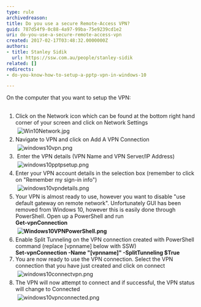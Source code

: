 ```yaml
---
type: rule
archivedreason: 
title: Do you use a secure Remote-Access VPN?
guid: 787d54f9-0c88-4a97-99ba-75e9239cd1e2
uri: do-you-use-a-secure-remote-access-vpn
created: 2017-02-17T03:48:32.0000000Z
authors:
- title: Stanley Sidik
  url: https://ssw.com.au/people/stanley-sidik
related: []
redirects:
- do-you-know-how-to-setup-a-pptp-vpn-in-windows-10

---
```



On the computer that you want to setup the VPN&#58; 
<br><excerpt class='endintro'></excerpt><br>
<ol><li>Click on the Network icon which can be found at the bottom right hand corner of your screen and click on Network Settings<img class="ms-rteCustom-ImageArea" alt="Win10Network.jpg" src="/SiteAssets/do-you-know-how-to-setup-a-pptp-vpn-in-windows-10/Win10Network.jpg" style="margin&#58;5px;" />&#160;</li><li>Navigate to VPN and click on Add A VPN Connection<br><img class="ms-rteCustom-ImageArea" alt="windows10vpn.png" src="/SiteAssets/do-you-know-how-to-setup-a-pptp-vpn-in-windows-10/windows10vpn.png" style="margin&#58;5px;" />&#160;&#160; </li><li>&#160;Enter the VPN details (VPN Name and VPN Server/IP Address)<br><img class="ms-rteCustom-ImageArea" alt="windows10pptpsetup.png" src="/SiteAssets/do-you-know-how-to-setup-a-pptp-vpn-in-windows-10/windows10pptpsetup.png" style="margin&#58;5px;" /></li><li>Enter your&#160;VPN account details in the selection box (remember to click on &quot;Remember my sign-in info&quot;)<br><img class="ms-rteCustom-ImageArea" alt="windows10vpndetails.png" src="/SiteAssets/do-you-know-how-to-setup-a-pptp-vpn-in-windows-10/windows10vpndetails.png" style="margin&#58;5px;" /></li><li>Your VPN is almost&#160;ready to use, however you want to disable&#160;&quot;use default gateway on remote network&quot;. Unfortunately GUI has been removed from&#160;Windows 10, however this is easily done through PowerShell. Open up a PowerShell and run<br><strong>Get-vpnConnection</strong><br><strong><img alt="Windows10VPNPowerShell.png" src="/SiteAssets/do-you-know-how-to-setup-a-pptp-vpn-in-windows-10/Windows10VPNPowerShell.png" style="margin&#58;5px;" /></strong></li><li>Enable Split Tunneling on the VPN connection&#160;created&#160;with PowerShell command (replace [vpnname]&#160;below&#160;with SSW)<br><strong>Set-vpnConnection -Name &quot;[vpnname]&quot; -SplitTunneling $True </strong></li><li>You are now ready to use the VPN connection. Select the VPN connection that you have just created and click on connect<br><img class="ms-rteCustom-ImageArea" alt="windows10connectvpn.png" src="/SiteAssets/do-you-know-how-to-setup-a-pptp-vpn-in-windows-10/windows10connectvpn.png" style="margin&#58;5px;" /></li><li>The VPN will now attempt to connect&#160;and if successful, the VPN status will change to Connected<br><img class="ms-rteCustom-ImageArea" alt="windows10vpnconnected.png" src="/SiteAssets/do-you-know-how-to-setup-a-pptp-vpn-in-windows-10/windows10vpnconnected.png" style="margin&#58;5px;" /></li></ol><p>&#160;</p>


